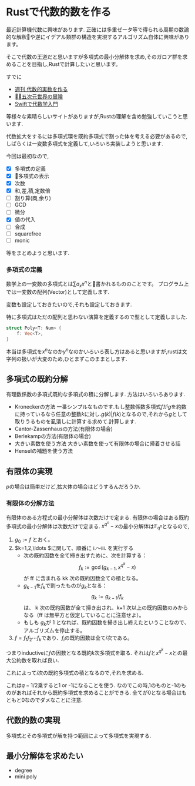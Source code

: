 # Rustで代数的数を作る

最近計算機代数に興味があります.
正確には多重ゼータ等で得られる周期の数論的な解釈や逆にイデアル類群の構造を実現するアルゴリズム自体に興味があります。

そこで代数の王道だと思いますが多項式の最小分解体を求め,そのガロア群を求めることを目指し,Rustで計算したいと思います。

すでに
- [週刊 代数的実数を作る](https://miz-ar.info/math/algebraic-real/)
- [五次元世界の冒険](http://ikumi.que.jp/blog/archives/252)
- [Swiftで代数学入門 ](https://qiita.com/taketo1024/items/bd356c59dc0559ee9a0b)

等様々な素晴らしいサイトがありますが,Rustの理解を含め勉強していこうと思います.

代数拡大をするには多項式環を既約多項式で割った体を考える必要があるので,
しばらくは一変数多項式を定義して,いろいろ実装しようと思います.

今回は最初なので,

- [x] 多項式の定義
- [x] 多項式の表示
- [x] 次数
- [x] 和,差,積,定数倍
- [ ] 割り算(商,余り)
- [ ] GCD
- [ ] 微分
- [x] 値の代入
- [ ] 合成
- [ ] squarefree
- [ ] monic

等をまとめようと思います.

### 多項式の定義
数学上の一変数の多項式とは$\sum a_x x^n$と書かれるもののことです。
プログラム上では一変数の配列(Vector)として定義します.

変数も設定しておきたいので,それも設定しておきます.

特に多項式はただの配列と思わない演算を定義するので型として定義しました.

```rust
struct Poly<T: Num> {
    f: Vec<T>,
}
```
本当は多項式を$x^n$なのか$y^n$なのかいろいろ表し方はあると思いますが,rustは文字列の扱いが大変のため,ひとまずこのままとします.



## 多項式の既約分解
有理数係数の多項式既約な多項式の積に分解します.
方法はいろいろあります.

- Kroneckerの方法
  一番シンプルなものです.もし整数係数多項式$f$が$g$を約数に持っているなら任意の整数$k$に対し.$g(k) | f(k)$となるので,それから$g$として取りうるものを虱潰しに計算する求めて.計算します.
- Cantor-Zassenhausの方法(有限体の場合)
- Berlekampの方法(有限体の場合)
- 大きい素数を使う方法
  大きい素数を使って有限体の場合に帰着させる話
- Henselの補題を使う方法

## 有限体の実現
$p$の場合は簡単だけど,拡大体の場合はどうするんだろうか.

### 有限体の分解方法
有限体のある方程式の最小分解体は次数だけで定まる.
有限体の場合はある既約多項式の最小分解体は次数だけで定まる.
$x^{q^n} - x$の最小分解体は$\mathbb{F}_{q^n}$となるので,

1. $g_0:=f$ とおく。
2. $k=1,2,\ldots $に関して、順番に i.〜iii. を実行する
   - 次の既約因数を全て掃き出すために、次を計算する：
   $$f_k:=\gcd(g_{k-1},x^{q^k}-x)$$
   が ff に含まれる kk 次の既約因数全ての積となる。
   - $g_{k-1}$を$f_k$で割ったものが$g_k$となる：
   $$g_k:=g_{k-1}/f_k$$
​	  は、 k 次の既約因数が全て掃き出され、k+1 次以上の既約因数のみからなる（ff は無平方と仮定していることに注意せよ）。
   - もしも $g_k$が 1 となれば、既約因数を掃き出し終えたということなので、アルゴリズムを停止する。
3. $f=f_1f_2\cdots f_k$であり、$f_i$の既約因数は全て$i$次である。

つまりinductiveに$f$の因数となる既約$k$次多項式を取る.
それは$f$と$x^{q^k} - x$との最大公約数を取れば良い.

これによって$i$次の既約多項式の積となるので,それを求める.

これは$q-1/2$乗すると1 or -1になることを使う.
なのでこの時,1のものと-1のものがあればそれから既約多項式を求めることができる.
全てが0となる場合はもともと0なのでダメなことに注意.


## 代数的数の実現
多項式とその多項式が解を持つ範囲によって多項式を実現する.



## 最小分解体を求めたい
- degree
- mini poly
